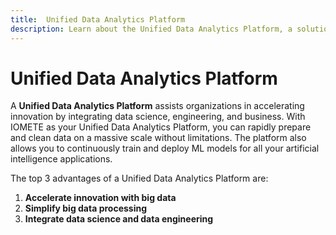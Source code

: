 ```yaml
---
title:  Unified Data Analytics Platform
description: Learn about the Unified Data Analytics Platform, a solution that accelerates innovation by integrating data science, engineering, and business. Explore how IOMETE serves as a Unified Data Analytics Platform, enabling rapid data preparation, cleaning at scale, and continuous training and deployment of ML models for artificial intelligence applications.
---
```

# Unified Data Analytics Platform

A **Unified Data Analytics Platform** assists organizations in accelerating innovation by integrating data science, engineering, and business. With IOMETE as your Unified Data Analytics Platform, you can rapidly prepare and clean data on a massive scale without limitations. The platform also allows you to continuously train and deploy ML models for all your artificial intelligence applications.

The top 3 advantages of a Unified Data Analytics Platform are:
1.  **Accelerate innovation with big data**
2.  **Simplify big data processing**
3.  **Integrate data science and data engineering**
